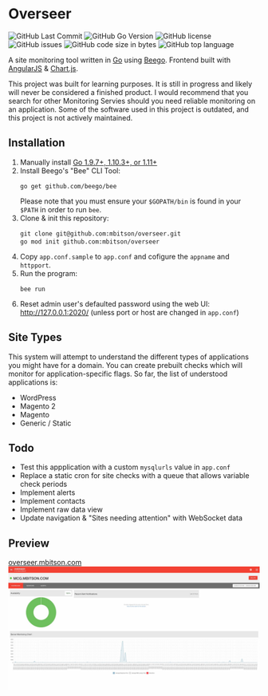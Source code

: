 # Overseer
![GitHub Last Commit](https://img.shields.io/github/last-commit/mbitson/overseer?style=flat-square)
![GitHub Go Version](https://img.shields.io/github/go-mod/go-version/mbitson/overseer?style=flat-square)
![GitHub license](https://img.shields.io/github/license/mbitson/overseer?style=flat-square)
![GitHub issues](https://img.shields.io/github/issues/mbitson/overseer?style=flat-square)
![GitHub code size in bytes](https://img.shields.io/github/languages/code-size/mbitson/overseer?style=flat-square)
![GitHub top language](https://img.shields.io/github/languages/top/mbitson/overseer?style=flat-square)

A site monitoring tool written in [Go](https://golang.org/) using [Beego](https://beego.me/quickstart). Frontend built with [AngularJS](https://angularjs.org/) & [Chart.js](https://www.chartjs.org/). 

This project was built for learning purposes. It is still in progress and likely will never be considered a finished product. I would recommend that you search for other Monitoring Servies should you need reliable monitoring on an application. Some of the software used in this project is outdated, and this project is not actively maintained.

## Installation
1) Manually install [Go 1.9.7+, 1.10.3+, or 1.11+](https://golang.org/)
2) Install Beego's "Bee" CLI Tool: 
    ```shell script
    go get github.com/beego/bee
    ```
    Please note that you must ensure your `$GOPATH/bin` is found in your `$PATH` in order to run `bee`.
3) Clone & init this repository:
    ```shell script
    git clone git@github.com:mbitson/overseer.git
    go mod init github.com:mbitson/overseer
    ```
4) Copy `app.conf.sample` to `app.conf` and cofigure the `appname` and `httpport`.
5) Run the program:
    ```shell script
    bee run
    ```
6) Reset admin user's defaulted password using the web UI: http://127.0.0.1:2020/ (unless port or host are changed in `app.conf`)

## Site Types
This system will attempt to understand the different types of applications you might have for a domain. You can create prebuilt checks which will monitor for application-specific flags. So far, the list of understood applications is:
- WordPress
- Magento 2
- Magento
- Generic / Static

## Todo
- Test this appplication with a custom `mysqlurls` value in `app.conf`
- Replace a static cron for site checks with a queue that allows variable check periods
- Implement alerts
- Implement contacts
- Implement raw data view
- Update navigation & "Sites needing attention" with WebSocket data

## Preview
[overseer.mbitson.com](https://overseer.mbitson.com)
![Overseer Preview](overseer-preview.jpg)
